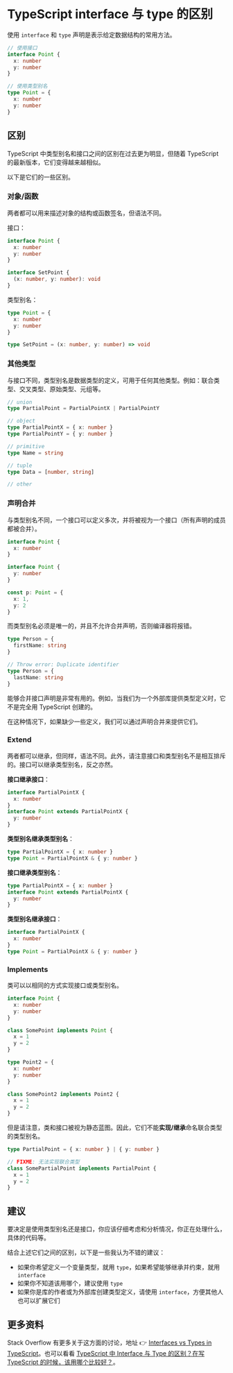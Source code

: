 # TypeScript interface 与 type 的区别

使用 `interface` 和 `type` 声明是表示给定数据结构的常用方法。

```ts
// 使用接口
interface Point {
  x: number
  y: number
}

// 使用类型别名
type Point = {
  x: number
  y: number
}
```

## 区别

TypeScript 中类型别名和接口之间的区别在过去更为明显，但随着 TypeScript 的最新版本，它们变得越来越相似。

以下是它们的一些区别。

### 对象/函数

两者都可以用来描述对象的结构或函数签名，但语法不同。

接口：

```ts
interface Point {
  x: number
  y: number
}

interface SetPoint {
  (x: number, y: number): void
}
```

类型别名：

```ts
type Point = {
  x: number
  y: number
}

type SetPoint = (x: number, y: number) => void
```

### 其他类型

与接口不同，类型别名是数据类型的定义，可用于任何其他类型。例如：联合类型、交叉类型、原始类型、元组等。

```ts
// union
type PartialPoint = PartialPointX | PartialPointY

// object
type PartialPointX = { x: number }
type PartialPointY = { y: number }

// primitive
type Name = string

// tuple
type Data = [number, string]

// other
```

### 声明合并

与类型别名不同，一个接口可以定义多次，并将被视为一个接口（所有声明的成员都被合并）。

```ts
interface Point {
  x: number
}

interface Point {
  y: number
}

const p: Point = {
  x: 1,
  y: 2
}
```

而类型别名必须是唯一的，并且不允许合并声明，否则编译器将报错。

```ts
type Person = {
  firstName: string
}

// Throw error: Duplicate identifier
type Person = {
  lastName: string
}
```

能够合并接口声明是非常有用的。例如，当我们为一个外部库提供类型定义时，它不是完全用 TypeScript 创建的。

在这种情况下，如果缺少一些定义，我们可以通过声明合并来提供它们。

### Extend

两者都可以继承，但同样，语法不同。此外，请注意接口和类型别名不是相互排斥的。接口可以继承类型别名，反之亦然。

**接口继承接口**：

```ts
interface PartialPointX {
  x: number
}
interface Point extends PartialPointX {
  y: number
}
```

**类型别名继承类型别名**：

```ts
type PartialPointX = { x: number }
type Point = PartialPointX & { y: number }
```

**接口继承类型别名**：

```ts
type PartialPointX = { x: number }
interface Point extends PartialPointX {
  y: number
}
```

**类型别名继承接口**：

```ts
interface PartialPointX {
  x: number
}
type Point = PartialPointX & { y: number }
```

### Implements

类可以以相同的方式实现接口或类型别名。

```ts
interface Point {
  x: number
  y: number
}

class SomePoint implements Point {
  x = 1
  y = 2
}

type Point2 = {
  x: number
  y: number
}

class SomePoint2 implements Point2 {
  x = 1
  y = 2
}
```

但是请注意，类和接口被视为静态蓝图。因此，它们不能**实现/继承**命名联合类型的类型别名。

```ts
type PartialPoint = { x: number } | { y: number }

// FIXME: 无法实现联合类型
class SomePartialPoint implements PartialPoint {
  x = 1
  y = 2
}
```

## 建议

要决定是使用类型别名还是接口，你应该仔细考虑和分析情况，你正在处理什么，具体的代码等。

结合上述它们之间的区别，以下是一些我认为不错的建议：

- 如果你希望定义一个变量类型，就用 `type`，如果希望能够继承并约束，就用 `interface`
- 如果你不知道该用哪个，建议使用 `type`
- 如果你是库的作者或为外部库创建类型定义，请使用 `interface`，方便其他人也可以扩展它们

## 更多资料

Stack Overflow 有更多关于这方面的讨论，地址 👉 [Interfaces vs Types in TypeScript](https://stackoverflow.com/questions/37233735/interfaces-vs-types-in-typescript)。也可以看看 [TypeScript 中 Interface 与 Type 的区别？在写 TypeScript 的时候，该用哪个比较好？](https://github.com/sisterAn/blog/issues/126)。
